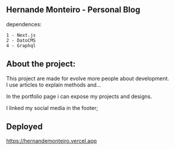 ## Hernande Monteiro - Personal Blog

dependences:

    1 - Next.js
    2 - DatoCMS
    4 - Graphql

## About the project:

This project are made for evolve more people about development.<br>
I use articles to explain methods and...

In the portfolio page i can expose my projects and designs.

I linked my social media in the footer;


## Deployed

https://hernandemonteiro.vercel.app

